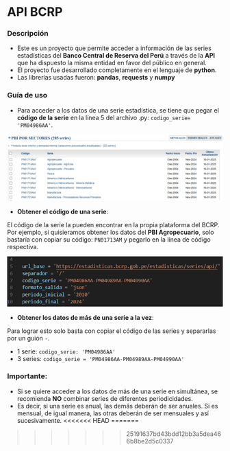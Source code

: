 # API BCRP
### Descripción
- Este es un proyecto que permite acceder a información de las series estadísticas del __Banco Central de Reserva del Perú__ a través de la __API__ que ha dispuesto la misma entidad en favor del público en general. 
- El proyecto fue desarrollado completamente en el lenguaje de __python__. 
- Las librerías usadas fueron: __pandas__, __requests__ y __numpy__

### Guía de uso
- Para acceder a los datos de una serie estadística, se tiene que pegar el __código de la serie__ en la línea 5 del archivo .py: `codigo_serie= 'PM04986AA'`.

![Vista del código](images/view.png)

- __Obtener el código de una serie__:

El código de la serie la pueden encontrar en la propia plataforma del BCRP. Por ejemplo, si quisieramos obtener los datos del __PBI Agropecuario__, solo bastaría con copiar su código: 	`PN01713AM` y pegarlo en la línea de código respectiva. 

![Vista de la plataforma BCRP](images/enviroment.png)

- __Obtener los datos de más de una serie a la vez__:

Para lograr esto solo basta con copiar el código de las series y separarlas por un guión `-`.
  - 1 serie: `codigo_serie: 'PM04986AA'`
  - 3 series: `codigo_serie = 'PM04986AA-PM04989AA-PM04990AA'`

### Importante:

- Si se quiere acceder a los datos de más de una serie en simultánea, se recomienda __NO__ combinar series de diferentes periodicidades. 
- Es decir, si una serie es anual, las demás deberán de ser anuales. Si es mensual, de igual manera, las otras deberán de ser mensuales y así sucesivamente.
<<<<<<< HEAD
=======

>>>>>>> 25191637bd43bdd12bb3a5dea466b8be2d5c0337
